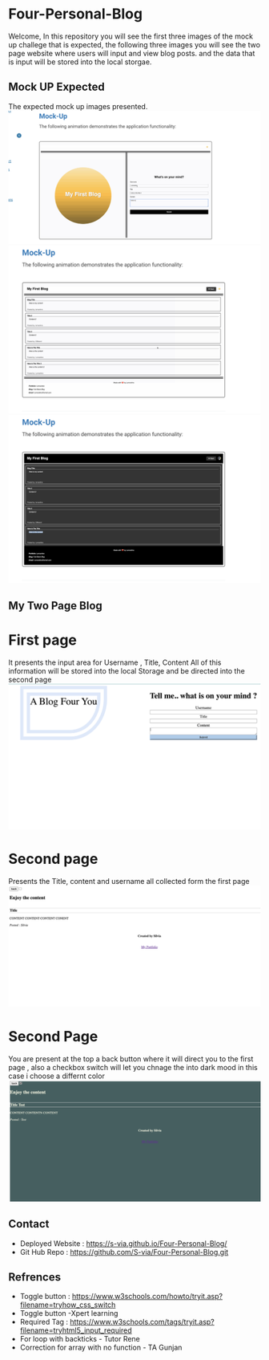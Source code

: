 # Four-Personal-Blog
Welcome, In this repository you will see the first three images of the mock up challege that is expected, 
the following three images you will see the two page website where users will input and view blog posts.
and the data that is input will be stored into the local storgae.
## Mock UP Expected
The expected mock up images presented.
![mockup1](assets/img/mock-up1.png)
![mockup2](assets/img/mock-up2.png)
![mockup3](assets/img/mock-up3.png) 

## My Two Page Blog 
# First page 
It presents the input area for Username , Title, Content
All of this information will be stored into the local Storage and be directed into the second page 
![firstpage](assets/img/Image-3.png)
# Second page
Presents the Title, content and username all collected form the first page  
![secondpage](assets/img/Image2.png)

# Second Page
You are present at the top a back button where it will direct you to the first page ,
also a checkbox switch will let you chnage the into dark mood in this case i choose a differnt color 
![thirdpage](assets/img/Image2new.png)

## Contact
* Deployed Website : https://s-via.github.io/Four-Personal-Blog/
* Git Hub Repo : https://github.com/S-via/Four-Personal-Blog.git
## Refrences 
* Toggle button : https://www.w3schools.com/howto/tryit.asp?filename=tryhow_css_switch
* Toggle button -Xpert learning
* Required Tag : https://www.w3schools.com/tags/tryit.asp?filename=tryhtml5_input_required
* For loop with backticks - Tutor Rene
* Correction for array with no function - TA Gunjan 

